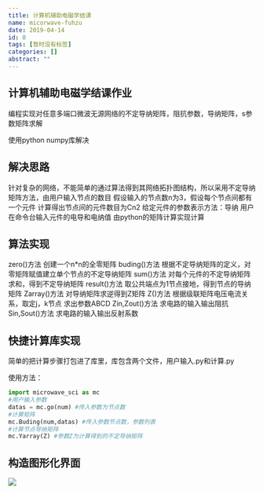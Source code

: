 ```yaml
---
title: 计算机辅助电磁学结课
name: micorwave-fuhzu
date: 2019-04-14
id: 0
tags: [暂时没有标签]
categories: []
abstract: ""
---
```



## 计算机辅助电磁学结课作业

编程实现对任意多端口微波无源网络的不定导纳矩阵，阻抗参数，导纳矩阵，s参数矩阵求解

使用python numpy库解决
<!--more-->

## 解决思路

针对复杂的网络，不能简单的通过算法得到其网络拓扑图结构，所以采用不定导纳矩阵方法，由用户输入节点的数目
假设输入的节点数n为3，假设每个节点间都有一个元件
计算得出节点间的元件数目为Cn2
给定元件的参数表示方法：导纳
用户在命令台输入元件的电导和电纳值
由python的矩阵计算实现计算

## 算法实现

zero()方法	创建一个n*n的全零矩阵
buding()方法	根据不定导纳矩阵的定义，对零矩阵赋值建立单个节点的不定导纳矩阵
sum()方法	对每个元件的不定导纳矩阵求和，得到不定导纳矩阵
result()方法	取公共端点为1节点接地，得到节点的导纳矩阵
Zarray()方法	对导纳矩阵求逆得到Z矩阵
Z()方法	根据级联矩阵电压电流关系，取定j，k节点 求出参数ABCD
Zin,Zout()方法	求电路的输入输出阻抗
Sin,Sout()方法	求电路的输入输出反射系数

## 快捷计算库实现

简单的把计算步骤打包进了库里，库包含两个文件，用户输入.py和计算.py

使用方法：

```python
import microwave_sci as mc
#用户输入参数
datas = mc.go(num) #传入参数为节点数
#计算矩阵
mc.Buding(num,datas) #传入参数节点数，参数列表
#计算节点导纳矩阵
mc.Yarray(Z) #参数Z为计算得到的不定导纳矩阵
```

## 构造图形化界面

![](./images/demo.png)